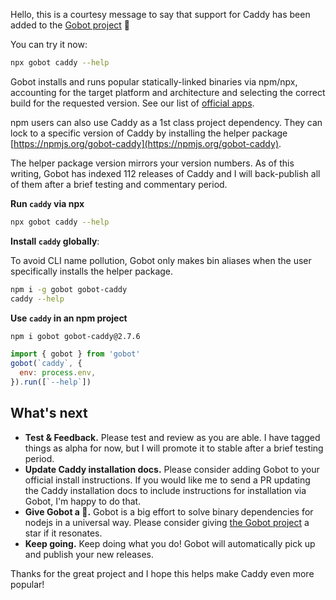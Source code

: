 Hello, this is a courtesy message to say that support for Caddy has been added to the [Gobot project](https://www.npmjs.com/package/gobot) 🎸

You can try it now:

```bash
npx gobot caddy --help
```

Gobot installs and runs popular statically-linked binaries via npm/npx, accounting for the target platform and architecture and selecting the correct build for the requested version. See our list of [official apps](https://www.npmjs.com/package/gobot#official-gobot-apps).

npm users can also use Caddy as a 1st class project dependency. They can lock to a specific version of Caddy by installing the helper package [https://npmjs.org/gobot-caddy](https://npmjs.org/gobot-caddy).

The helper package version mirrors your version numbers. As of this writing, Gobot has indexed 112 releases of Caddy and I will back-publish all of them after a brief testing and commentary period.

**Run `caddy` via npx**

```bash
npx gobot caddy --help
```

**Install `caddy` globally**:

To avoid CLI name pollution, Gobot only makes bin aliases when the user specifically installs the helper package.

```bash
npm i -g gobot gobot-caddy
caddy --help
```

**Use `caddy` in an npm project**

```bash
npm i gobot gobot-caddy@2.7.6
```

```js
import { gobot } from 'gobot'
gobot(`caddy`, {
  env: process.env,
}).run([`--help`])
```



## What's next

- **Test & Feedback.** Please test and review as you are able. I have tagged things as alpha for now, but I will promote it to stable after a brief testing period.
- **Update Caddy installation docs.** Please consider adding Gobot to your official install instructions. If you would like me to send a PR updating the Caddy installation docs to include instructions for installation via Gobot, I'm happy to do that.
- **Give Gobot a 💫.** Gobot is a big effort to solve binary dependencies for nodejs in a universal way. Please consider giving [the Gobot project](https://github.com/benallfree/gobot) a star if it resonates.
- **Keep going.** Keep doing what you do! Gobot will automatically pick up and publish your new releases.

Thanks for the great project and I hope this helps make Caddy even more popular!
